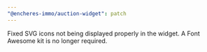 ```yaml
---
"@encheres-immo/auction-widget": patch
---
```


Fixed SVG icons not being displayed properly in the widget. A Font Awesome kit is no longer required.
